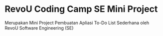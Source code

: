# RevoU Coding Camp SE Mini Project

Merupakan Mini Project Pembuatan Apliasi To-Do List Sederhana oleh RevoU Software Engineering (SE)

